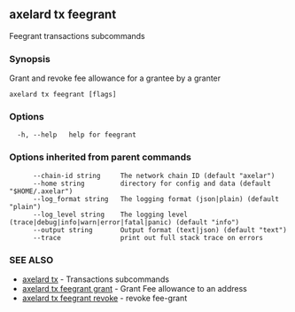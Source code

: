 ## axelard tx feegrant

Feegrant transactions subcommands

### Synopsis

Grant and revoke fee allowance for a grantee by a granter

```
axelard tx feegrant [flags]
```

### Options

```
  -h, --help   help for feegrant
```

### Options inherited from parent commands

```
      --chain-id string     The network chain ID (default "axelar")
      --home string         directory for config and data (default "$HOME/.axelar")
      --log_format string   The logging format (json|plain) (default "plain")
      --log_level string    The logging level (trace|debug|info|warn|error|fatal|panic) (default "info")
      --output string       Output format (text|json) (default "text")
      --trace               print out full stack trace on errors
```

### SEE ALSO

- [axelard tx](/cli-docs/v0_31_0/axelard_tx) - Transactions subcommands
- [axelard tx feegrant grant](/cli-docs/v0_31_0/axelard_tx_feegrant_grant) - Grant Fee allowance to an address
- [axelard tx feegrant revoke](/cli-docs/v0_31_0/axelard_tx_feegrant_revoke) - revoke fee-grant
